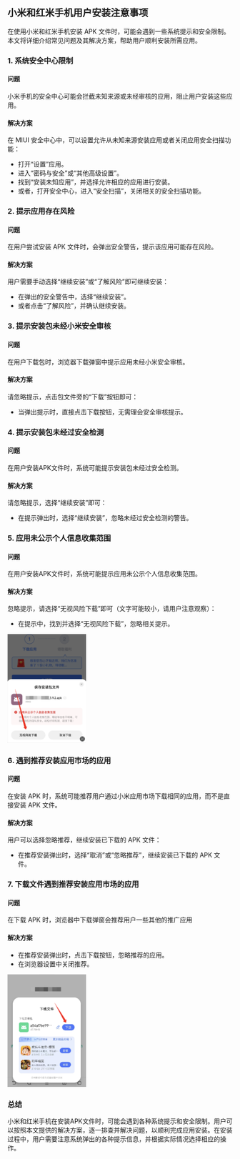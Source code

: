 ## 小米和红米手机用户安装注意事项

在使用小米和红米手机安装 APK 文件时，可能会遇到一些系统提示和安全限制。本文将详细介绍常见问题及其解决方案，帮助用户顺利安装所需应用。

### 1. 系统安全中心限制

#### 问题
小米手机的安全中心可能会拦截未知来源或未经审核的应用，阻止用户安装这些应用。

#### 解决方案
在 MIUI 安全中心中，可以设置允许从未知来源安装应用或者关闭应用安全扫描功能：
- 打开“设置”应用。
- 进入“密码与安全”或“其他高级设置”。
- 找到“安装未知应用”，并选择允许相应的应用进行安装。
- 或者，打开安全中心，进入“安全扫描”，关闭相关的安全扫描功能。

### 2. 提示应用存在风险

#### 问题
在用户尝试安装 APK 文件时，会弹出安全警告，提示该应用可能存在风险。

#### 解决方案
用户需要手动选择“继续安装”或“了解风险”即可继续安装：
- 在弹出的安全警告中，选择“继续安装”。
- 或者点击“了解风险”，并确认继续安装。

### 3. 提示安装包未经小米安全审核

#### 问题
在用户下载包时，浏览器下载弹窗中提示应用未经小米安全审核。

#### 解决方案
请忽略提示，点击包文件旁的“下载”按钮即可：
- 当弹出提示时，直接点击下载按钮，无需理会安全审核提示。

### 4. 提示安装包未经过安全检测

#### 问题
在用户安装APK文件时，系统可能提示安装包未经过安全检测。

#### 解决方案
请忽略提示，选择“继续安装”即可：
- 在提示弹出时，选择“继续安装”，忽略未经过安全检测的警告。

### 5. 应用未公示个人信息收集范围

#### 问题
在用户安装APK文件时，系统可能提示应用未公示个人信息收集范围。

#### 解决方案
忽略提示，请选择“无视风险下载”即可（文字可能较小，请用户注意观察）：
- 在提示中，找到并选择“无视风险下载”，忽略相关提示。

<img src="../截屏/小米/个人信息.png" alt="个人信息收集" style="width:35%;"/>

### 6. 遇到推荐安装应用市场的应用

#### 问题
在安装 APK 时，系统可能推荐用户通过小米应用市场下载相同的应用，而不是直接安装 APK 文件。

#### 解决方案
用户可以选择忽略推荐，继续安装已下载的 APK 文件：
- 在推荐安装弹出时，选择“取消”或“忽略推荐”，继续安装已下载的 APK 文件。

### 7. 下载文件遇到推荐安装应用市场的应用

#### 问题
在下载 APK 时，浏览器中下载弹窗会推荐用户一些其他的推广应用

#### 解决方案
- 在推荐安装弹出时，点击下载按钮，忽略推荐的应用。
- 在浏览器设置中关闭推荐。

<img src="../截屏/小米/应用推荐.png" alt="应用推荐" style="width:35%;"/>


### 总结

小米和红米手机在安装APK文件时，可能会遇到各种系统提示和安全限制。用户可以按照本文提供的解决方案，逐一排查并解决问题，以顺利完成应用安装。在安装过程中，用户需要注意系统弹出的各种提示信息，并根据实际情况选择相应的操作。
